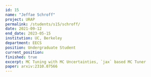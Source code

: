 ```yaml
---
id: 15
name: "Jeffae Schroff"
project: URAP
permalink: /students/s15/schroff/
date: 2021-09-12
end_date: 2023-05-15
institution: UC, Berkeley
department: EECS
position: Undergraduate Student
current_position: 
finished: true
excerpt: MC Tuning with MC Uncertainties, `jax` based MC Tuner
paper: arxiv:2310.07566
---
```

